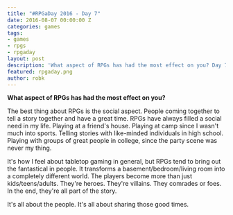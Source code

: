 ```yaml
---
title: "#RPGaDay 2016 - Day 7"
date: 2016-08-07 00:00:00 Z
categories: games
tags:
- games
- rpgs
- rpgaday
layout: post
description: 'What aspect of RPGs has had the most effect on you? Day 7 of #RPGaDay.'
featured: rpgaday.png
author: robk
---
```


**What aspect of RPGs has had the most effect on you?**

The best thing about RPGs is the social aspect. People coming together to tell a story together and have a great time. RPGs have always filled a social need in my life. Playing at a friend's house. Playing at camp since I wasn't much into sports. Telling stories with like-minded individuals in high school. Playing with groups of great people in college, since the party scene was never my thing.

It's how I feel about tabletop gaming in general, but RPGs tend to bring out the fantastical in people. It transforms a basement/bedroom/living room into a completely different world. The players become more than just kids/teens/adults. They're heroes. They're villains. They comrades or foes. In the end, they're all part of the story.

It's all about the people. It's all about sharing those good times.
